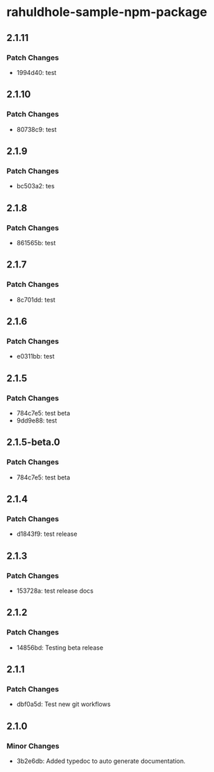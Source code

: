 # rahuldhole-sample-npm-package

## 2.1.11

### Patch Changes

- 1994d40: test

## 2.1.10

### Patch Changes

- 80738c9: test

## 2.1.9

### Patch Changes

- bc503a2: tes

## 2.1.8

### Patch Changes

- 861565b: test

## 2.1.7

### Patch Changes

- 8c701dd: test

## 2.1.6

### Patch Changes

- e0311bb: test

## 2.1.5

### Patch Changes

- 784c7e5: test beta
- 9dd9e88: test

## 2.1.5-beta.0

### Patch Changes

- 784c7e5: test beta

## 2.1.4

### Patch Changes

- d1843f9: test release

## 2.1.3

### Patch Changes

- 153728a: test release docs

## 2.1.2

### Patch Changes

- 14856bd: Testing beta release

## 2.1.1

### Patch Changes

- dbf0a5d: Test new git workflows

## 2.1.0

### Minor Changes

- 3b2e6db: Added typedoc to auto generate documentation.
